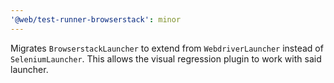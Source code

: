 ```yaml
---
'@web/test-runner-browserstack': minor
---
```


Migrates `BrowserstackLauncher` to extend from `WebdriverLauncher` instead of `SeleniumLauncher`. This allows the visual regression plugin to work with said launcher.
